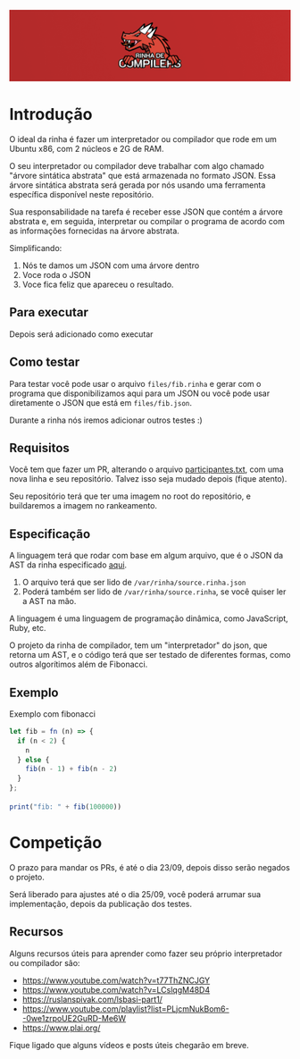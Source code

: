 <div align="center">

![banner]

</div>

# Introdução

O ideal da rinha é fazer um interpretador ou compilador que rode em um Ubuntu x86, com
2 núcleos e 2G de RAM.

O seu interpretador ou compilador deve trabalhar com algo chamado "árvore sintática abstrata" que está armazenada no formato JSON. Essa árvore sintática abstrata será gerada por nós usando uma ferramenta específica disponível neste repositório.

Sua responsabilidade na tarefa é receber esse JSON que contém a árvore abstrata e, em seguida, interpretar ou compilar o programa de acordo com as informações fornecidas na árvore abstrata.

Simplificando:

1. Nós te damos um JSON com uma árvore dentro
2. Voce roda o JSON
3. Voce fica feliz que apareceu o resultado.

## Para executar

Depois será adicionado como executar

## Como testar

Para testar você pode usar o arquivo `files/fib.rinha` e gerar com o programa que disponibilizamos
aqui para um JSON ou você pode usar diretamente o JSON que está em `files/fib.json`.

Durante a rinha nós iremos adicionar outros testes :)

## Requisitos

Você tem que fazer um PR, alterando o arquivo [participantes.txt](participantes.txt),
com uma nova linha e seu repositório. Talvez isso seja mudado depois (fique atento).

Seu repositório terá que ter uma imagem no root do repositório, e buildaremos a imagem
no rankeamento.

## Especificação

A linguagem terá que rodar com base em algum arquivo, que é o JSON da AST da
rinha especificado [aqui](https://github.com/aripiprazole/rinha-de-compiler/blob/main/SPECS.md).

1. O arquivo terá que ser lido de `/var/rinha/source.rinha.json`
2. Poderá também ser lido de `/var/rinha/source.rinha`, se você quiser ler a AST
na mão.

A linguagem é uma linguagem de programação dinâmica, como JavaScript, Ruby, etc.

O projeto da rinha de compilador, tem um "interpretador" do json, que retorna
um AST, e o código terá que ser testado de diferentes formas, como outros
algorítimos além de Fibonacci.

## Exemplo

Exemplo com fibonacci

```javascript
let fib = fn (n) => {
  if (n < 2) {
    n
  } else {
    fib(n - 1) + fib(n - 2)
  }
};

print("fib: " + fib(100000))
```

# Competição

O prazo para mandar os PRs, é até o dia 23/09, depois disso serão negados o
projeto.

Será liberado para ajustes até o dia 25/09, você poderá arrumar sua implementação,
depois da publicação dos testes.

## Recursos

Alguns recursos úteis para aprender como fazer seu próprio interpretador ou compilador são:

- https://www.youtube.com/watch?v=t77ThZNCJGY
- https://www.youtube.com/watch?v=LCslqgM48D4
- https://ruslanspivak.com/lsbasi-part1/
- https://www.youtube.com/playlist?list=PLjcmNukBom6--0we1zrpoUE2GuRD-Me6W
- https://www.plai.org/

Fique ligado que alguns vídeos e posts úteis chegarão em breve.

[banner]: ./img/banner.png